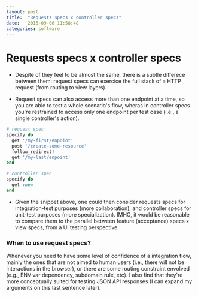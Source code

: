```yaml
---
layout: post
title:  "Requests specs x controller specs"
date:   2015-09-06 11:58:48
categories: software
---
```


# Requests specs x controller specs

* Despite of they feel to be almost the same, there is a subtle differece between them: request specs can exercice the full stack of a HTTP request (from routing to view layers).

* Request specs can also access more than one endpoint at a time, so you are able to test a whole scenario's flow, wheras in controller specs you're restrained to access only one endpoint per test case (i.e., a single controller's action).

```ruby
# request spec
specify do
  get '/my-first/enpoint'
  post '/create-some-resource'
  follow_redirect!
  get '/my-last/enpoint'
end

# controller spec
specify do
  get :new
end
```

* Given the snippet above, one could then consider requests specs for integration-test purposes (more collaboration), and controller specs for unit-test purposes (more specialization). IMHO, it would be reasonable to compare them to the parallel between feature (acceptance) specs x view specs, from a UI testing perspective.

### When to use request specs?

Whenever you need to have some level of confidence of a integration flow, mainly the ones that are not aimed to human users (i.e., there will not be interactions in the browser), or there are some routing constraint envolved (e.g., ENV var dependency, subdomain rule, etc). I also find that they're more conceptually suited for testing JSON API responses (I can expand my arguments on this last sentence later).
